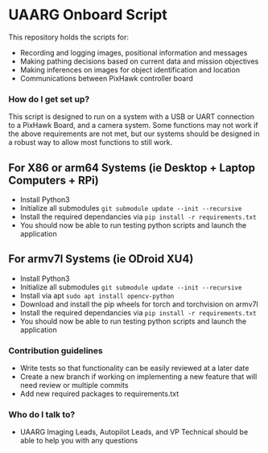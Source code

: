 # UAARG Onboard Script #

This repository holds the scripts for:
* Recording and logging images, positional information and messages
* Making pathing decisions based on current data and mission objectives
* Making inferences on images for object identification and location
* Communications between PixHawk controller board

### How do I get set up? ###

This script is designed to run on a system with a USB or UART connection to a PixHawk Board, and a camera system. Some functions may not work if the above requirements are not met, but our systems should be designed in a robust way to allow most functions to still work.

## For X86 or arm64 Systems (ie Desktop + Laptop Computers + RPi)

* Install Python3
* Initialize all submodules ```git submodule update --init --recursive```
* Install the required dependancies via ```pip install -r requirements.txt```
* You should now be able to run testing python scripts and launch the application

## For armv7l Systems (ie ODroid XU4)

* Install Python3
* Initialize all submodules ```git submodule update --init --recursive```
* Install via apt ```sudo apt install opencv-python```
* Download and install the pip wheels for torch and torchvision on armv7l
* Install the required dependancies via ```pip install -r requirements.txt```
* You should now be able to run testing python scripts and launch the application

### Contribution guidelines ###

* Write tests so that functionality can be easily reviewed at a later date
* Create a new branch if working on implementing a new feature that will need review or multiple commits
* Add new required packages to requirements.txt

### Who do I talk to? ###

* UAARG Imaging Leads, Autopilot Leads, and VP Technical should be able to help you with any questions
